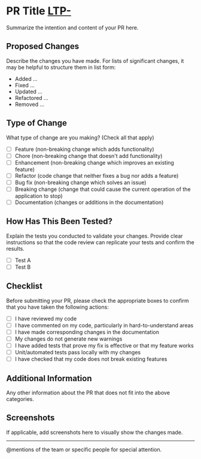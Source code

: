 # PR Title [LTP-](https://william-sdv.atlassian.net/browse/LTP-)

Summarize the intention and content of your PR here.

## Proposed Changes

Describe the changes you have made. For lists of significant changes, it may be helpful to structure them in list form:

- Added ...
- Fixed ...
- Updated ...
- Refactored ...
- Removed ...

## Type of Change

What type of change are you making? (Check all that apply)

- [ ] Feature (non-breaking change which adds functionality)
- [ ] Chore (non-breaking change that doesn't add functionality)
- [ ] Enhancement (non-breaking change which improves an existing feature)
- [ ] Refactor (code change that neither fixes a bug nor adds a feature)
- [ ] Bug fix (non-breaking change which solves an issue)
- [ ] Breaking change (change that could cause the current operation of the application to stop)
- [ ] Documentation (changes or additions in the documentation)

## How Has This Been Tested?

Explain the tests you conducted to validate your changes. Provide clear instructions so that the code review can
replicate your tests and confirm the results.

- [ ] Test A
- [ ] Test B

## Checklist

Before submitting your PR, please check the appropriate boxes to confirm that you have taken the following actions:

- [ ] I have reviewed my code
- [ ] I have commented on my code, particularly in hard-to-understand areas
- [ ] I have made corresponding changes in the documentation
- [ ] My changes do not generate new warnings
- [ ] I have added tests that prove my fix is effective or that my feature works
- [ ] Unit/automated tests pass locally with my changes
- [ ] I have checked that my code does not break existing features

## Additional Information

Any other information about the PR that does not fit into the above categories.

## Screenshots

If applicable, add screenshots here to visually show the changes made.

---

@mentions of the team or specific people for special attention.